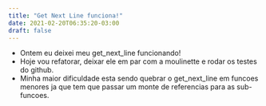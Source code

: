 ```yaml
---
title: "Get Next Line funciona!"
date: 2021-02-20T06:35:20-03:00
draft: false
---
```


- Ontem eu deixei meu get_next_line funcionando!
- Hoje vou refatorar, deixar ele em par com a moulinette e rodar os testes do github.
- Minha maior dificuldade esta sendo quebrar o get_next_line em funcoes menores ja que tem que passar um monte de referencias para as sub-funcoes.
